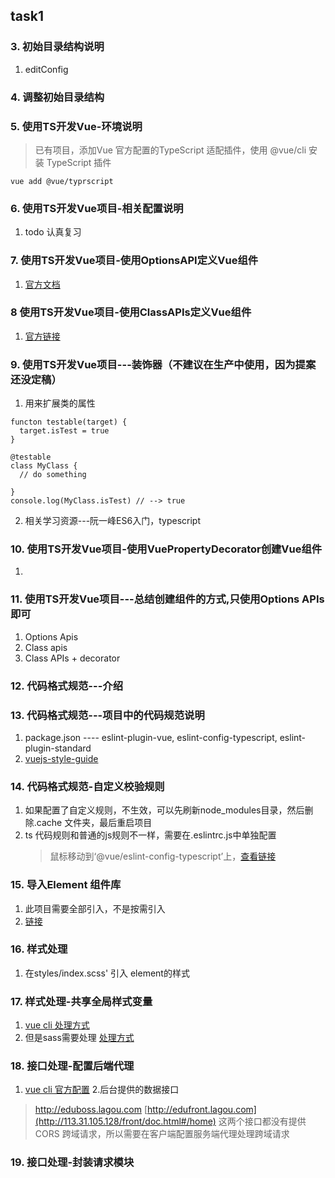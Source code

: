 ## task1

### 3. 初始目录结构说明
1. editConfig

### 4. 调整初始目录结构

### 5. 使用TS开发Vue-环境说明
> 已有项目，添加Vue 官方配置的TypeScript 适配插件，使用 @vue/cli 安装 TypeScript 插件

```
vue add @vue/typrscript
```

### 6. 使用TS开发Vue项目-相关配置说明
1. todo 认真复习

### 7. 使用TS开发Vue项目-使用OptionsAPI定义Vue组件
1. [官方文档](https://cn.vuejs.org/v2/guide/typescript.html)


### 8 使用TS开发Vue项目-使用ClassAPIs定义Vue组件 
1. [官方链接](https://cn.vuejs.org/v2/guide/typescript.html#%E5%9F%BA%E4%BA%8E%E7%B1%BB%E7%9A%84-Vue-%E7%BB%84%E4%BB%B6)


### 9. 使用TS开发Vue项目---装饰器（不建议在生产中使用，因为提案还没定稿）
1. 用来扩展类的属性
```
functon testable(target) {
  target.isTest = true
}

@testable
class MyClass {
  // do something

}
console.log(MyClass.isTest) // --> true
```
2. 相关学习资源---阮一峰ES6入门，typescript

### 10. 使用TS开发Vue项目-使用VuePropertyDecorator创建Vue组件
1. []()

### 11. 使用TS开发Vue项目---总结创建组件的方式,只使用Options APIs即可
1. Options Apis
2. Class apis
3. Class APIs + decorator

### 12. 代码格式规范---介绍

### 13. 代码格式规范---项目中的代码规范说明
1. package.json ---- eslint-plugin-vue, eslint-config-typescript, eslint-plugin-standard
2. [vuejs-style-guide](https://cn.vuejs.org/v2/style-guide)

### 14. 代码格式规范-自定义校验规则
1. 如果配置了自定义规则，不生效，可以先刷新node_modules目录，然后删除.cache 文件夹，最后重启项目
2. ts 代码规则和普通的js规则不一样，需要在.eslintrc.js中单独配置
    > 鼠标移动到‘@vue/eslint-config-typescript’上，[查看链接](https://github.com/typescript-eslint/typescript-eslint/tree/master/packages/eslint-plugin)

### 15. 导入Element 组件库
1. 此项目需要全部引入，不是按需引入
2. [链接](https://element.eleme.cn/#/zh-CN/component/quickstart)

### 16. 样式处理
1. 在styles/index.scss' 引入 element的样式

### 17. 样式处理-共享全局样式变量
1. [vue cli 处理方式](https://cli.vuejs.org/zh/guide/css.html#%E5%90%91%E9%A2%84%E5%A4%84%E7%90%86%E5%99%A8-loader-%E4%BC%A0%E9%80%92%E9%80%89%E9%A1%B9)
2. 但是sass需要处理 [处理方式](https://blog.csdn.net/weixin_52369659/article/details/117949984)

### 18. 接口处理-配置后端代理
1. [vue cli 官方配置](https://cli.vuejs.org/zh/config/#devserver-proxy)
2.后台提供的数据接口
  > http://eduboss.lagou.com
  > [http://edufront.lagou.com](http://113.31.105.128/front/doc.html#/home)
  这两个接口都没有提供CORS 跨域请求，所以需要在客户端配置服务端代理处理跨域请求

### 19. 接口处理-封装请求模块